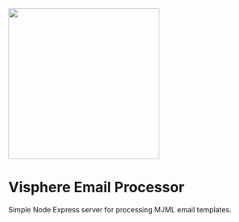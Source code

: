 <img src="https://i.imgur.com/OGlGrFO.png" width="300px"/>

# Visphere Email Processor

Simple Node Express server for processing MJML email templates.
